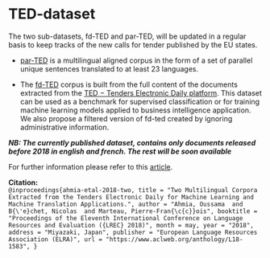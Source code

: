 # TED-dataset
The two sub-datasets, fd-TED and par-TED, will be updated in a regular basis to keep tracks of the new calls for
tender published by the EU states.

- [par-TED](http://share-irisa.univ-ubs.fr/octopusted/pub/par-TED/) is a multilingual aligned corpus in the form of a set of parallel unique sentences translated to at least 23 languages.

- The [fd-TED](http://share-irisa.univ-ubs.fr/octopusted/pub/fd-TED/) corpus is built from the full content of the documents extracted from the  [TED − Tenders Electronic Daily platform](https://ted.europa.eu). This dataset can be used as a benchmark for supervised classification or for training machine learning
models applied to business intelligence application.
We also propose a filtered version of fd-ted created by ignoring administrative information.

 ***NB: The currently published dataset, contains only documents released before 2018 in english and french. The rest will be soon available***
 
 For further information please refer to this [article](http://www.lrec-conf.org/proceedings/lrec2018/pdf/832.pdf).
 
 **Citation:**
 \
 ``@inproceedings{ahmia-etal-2018-two,
    title = "Two Multilingual Corpora Extracted from the Tenders Electronic Daily for Machine Learning and Machine Translation Applications.",
    author = "Ahmia, Oussama  and
      B{\'e}chet, Nicolas  and
      Marteau, Pierre-Fran{\c{c}}ois",
    booktitle = "Proceedings of the Eleventh International Conference on Language Resources and Evaluation ({LREC} 2018)",
    month = may,
    year = "2018",
    address = "Miyazaki, Japan",
    publisher = "European Language Resources Association (ELRA)",
    url = "https://www.aclweb.org/anthology/L18-1583",
}``
